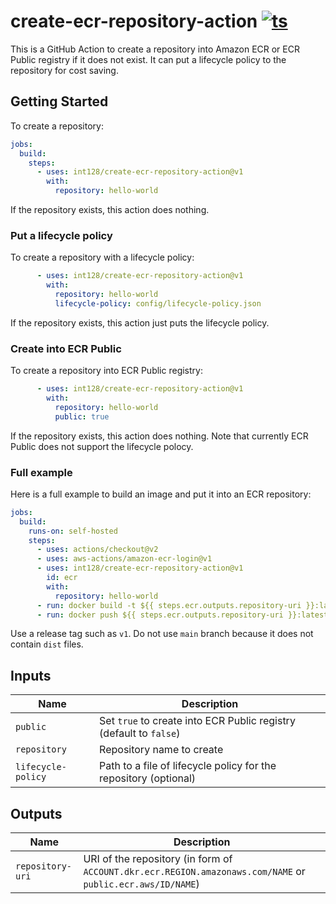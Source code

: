 # create-ecr-repository-action [![ts](https://github.com/int128/create-ecr-repository-action/actions/workflows/ts.yml/badge.svg)](https://github.com/int128/create-ecr-repository-action/actions/workflows/ts.yml)

This is a GitHub Action to create a repository into Amazon ECR or ECR Public registry if it does not exist.
It can put a lifecycle policy to the repository for cost saving.


## Getting Started

To create a repository:

```yaml
jobs:
  build:
    steps:
      - uses: int128/create-ecr-repository-action@v1
        with:
          repository: hello-world
```

If the repository exists, this action does nothing.


### Put a lifecycle policy

To create a repository with a lifecycle policy:

```yaml
      - uses: int128/create-ecr-repository-action@v1
        with:
          repository: hello-world
          lifecycle-policy: config/lifecycle-policy.json
```

If the repository exists, this action just puts the lifecycle policy.


### Create into ECR Public

To create a repository into ECR Public registry:

```yaml
      - uses: int128/create-ecr-repository-action@v1
        with:
          repository: hello-world
          public: true
```

If the repository exists, this action does nothing.
Note that currently ECR Public does not support the lifecycle polocy.


### Full example

Here is a full example to build an image and put it into an ECR repository:

```yaml
jobs:
  build:
    runs-on: self-hosted
    steps:
      - uses: actions/checkout@v2
      - uses: aws-actions/amazon-ecr-login@v1
      - uses: int128/create-ecr-repository-action@v1
        id: ecr
        with:
          repository: hello-world
      - run: docker build -t ${{ steps.ecr.outputs.repository-uri }}:latest .
      - run: docker push ${{ steps.ecr.outputs.repository-uri }}:latest
```

Use a release tag such as `v1`.
Do not use `main` branch because it does not contain `dist` files.


## Inputs

| Name | Description
|------|-------------
| `public`            | Set `true` to create into ECR Public registry (default to `false`)
| `repository`        | Repository name to create
| `lifecycle-policy`  | Path to a file of lifecycle policy for the repository (optional)


## Outputs

| Name | Description
|------|------------
| `repository-uri` | URI of the repository (in form of `ACCOUNT.dkr.ecr.REGION.amazonaws.com/NAME` or `public.ecr.aws/ID/NAME`)
